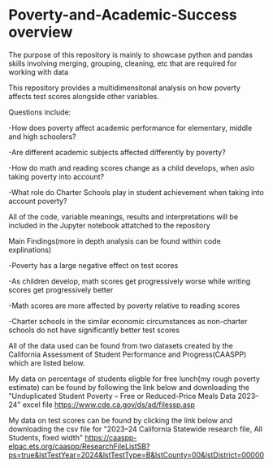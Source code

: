 # Poverty-and-Academic-Success overview

The purpose of this repository is mainly to showcase python and pandas skills involving merging, grouping, cleaning, etc that are required for working with data

This repository provides a multidimensitonal analysis on how poverty affects test scores alongside other variables. 

Questions include:

-How does poverty affect academic performance for elementary, middle and high schoolers?

-Are different academic subjects affected differently by poverty?

-How do math and reading scores change as a child develops, when aslo taking poverty into account?

-What role do Charter Schools play in student achievement when taking into account poverty?

All of the code, variable meanings, results and interpretations will be included in the Jupyter notebook attatched to the repository

Main Findings(more in depth analysis can be found within code explinations)

-Poverty has a large negative effect on test scores

-As children develop, math scores get progressively worse while writing scores get progressively better

-Math scores are more affected by poverty relative to reading scores

-Charter schools in the similar economic circumstances as non-charter schools do not have significantly better test scores

All of the data used can be found from two datasets created by the California Assessment of Student Performance and Progress(CAASPP) which are listed below.

My data on percentage of students eligble for free lunch(my rough poverty estimate) can be found by following the link below and downloading the "Unduplicated Student Poverty – Free or Reduced-Price Meals Data 2023–24" excel file
https://www.cde.ca.gov/ds/ad/filessp.asp

My data on test scores can be found by clicking the link below and downloading the csv file for "2023–24 California Statewide research file, All Students, fixed width"
https://caaspp-elpac.ets.org/caaspp/ResearchFileListSB?ps=true&lstTestYear=2024&lstTestType=B&lstCounty=00&lstDistrict=00000
